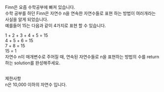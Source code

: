 Finn은 요즘 수학공부에 빠져 있습니다.<br> 
수학 공부를 하던 Finn은 자연수 n을 연속한 자연수들로 표현 하는 방법이 여러개라는 사실을 알게 되었습니다.<br>
예를들어 15는 다음과 같이 4가지로 표현 할 수 있습니다.

1 + 2 + 3 + 4 + 5 = 15<br>
4 + 5 + 6 = 15<br>
7 + 8 = 15<br>
15 = 1<br>
자연수 n이 매개변수로 주어질 때, 연속된 자연수들로 n을 표현하는 방법의 수를 return하는 solution를 완성해주세요.<br><br>

제한사항<br>
n은 10,000 이하의 자연수 입니다.

